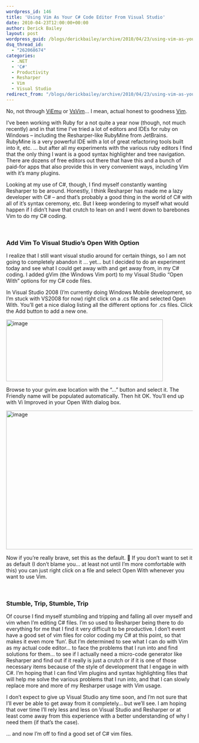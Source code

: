 ```yaml
---
wordpress_id: 146
title: 'Using Vim As Your C# Code Editor From Visual Studio'
date: 2010-04-23T12:00:00+00:00
author: Derick Bailey
layout: post
wordpress_guid: /blogs/derickbailey/archive/2010/04/23/using-vim-as-your-c-code-editor-from-visual-studio.aspx
dsq_thread_id:
  - "262068674"
categories:
  - .NET
  - 'C#'
  - Productivity
  - Resharper
  - Vim
  - Visual Studio
redirect_from: "/blogs/derickbailey/archive/2010/04/23/using-vim-as-your-c-code-editor-from-visual-studio.aspx/"
---
```

No, not through [ViEmu](http://www.viemu.com/) or [VsVim](http://github.com/jaredpar/VsVim)… I mean, actual honest to goodness [Vim](http://vim.org). 

I’ve been working with Ruby for a not quite a year now (though, not much recently) and in that time I’ve tried a lot of editors and IDEs for ruby on Windows – including the Resharper-like RubyMine from JetBrains. RubyMine is a very powerful IDE with a lot of great refactoring tools built into it, etc. … but after all my experiments with the various ruby editors I find that the only thing I want is a good syntax highlighter and tree navigation. There are dozens of free editors out there that have this and a bunch of paid-for apps that also provide this in very convenient ways, including Vim with it’s many plugins.

Looking at my use of C#, though, I find myself constantly wanting Resharper to be around. Honestly, I think Resharper has made me a lazy developer with C# – and that’s probably a good thing in the world of C# with all of it’s syntax ceremony, etc. But I keep wondering to myself what would happen if I didn’t have that crutch to lean on and I went down to barebones Vim to do my C# coding. 

&#160;

### Add Vim To Visual Studio’s Open With Option

I realize that I still want visual studio around for certain things, so I am not going to completely abandon it … yet… but I decided to do an experiment today and see what I could get away with and get away from, in my C# coding. I added gVim (the Windows Vim port) to my Visual Studio “Open With” options for my C# code files. 

In Visual Studio 2008 (I’m currently doing Windows Mobile development, so I’m stuck with VS2008 for now) right click on a .cs file and selected Open With. You’ll get a nice dialog listing all the different options for .cs files. Click the Add button to add a new one.

 <img style="border-right-width: 0px;border-top-width: 0px;border-bottom-width: 0px;border-left-width: 0px" border="0" alt="image" src="http://lostechies.com/content/derickbailey/uploads/2011/03/image_5096F009.png" width="423" height="167" />

Browse to your gvim.exe location with the “…” button and select it. The Friendly name will be populated automatically. Then hit OK. You’ll end up with Vi Improved in your Open With dialog box. 

 <img style="border-right-width: 0px;border-top-width: 0px;border-bottom-width: 0px;border-left-width: 0px" border="0" alt="image" src="http://lostechies.com/content/derickbailey/uploads/2011/03/image_76F8D354.png" width="575" height="375" /></p> 

Now if you’re really brave, set this as the default. 🙂 If you don’t want to set it as default (I don’t blame you… at least not until I’m more comfortable with this) you can just right click on a file and select Open With whenever you want to use Vim.

&#160;

### Stumble, Trip, Stumble, Trip

Of course I find myself stumbling and tripping and falling all over myself and vim when I’m editing C# files. I’m so used to Resharper being there to do everything for me that I find it very difficult to be productive. I don’t event have a good set of vim files for color coding my C# at this point, so that makes it even more ‘fun’. But I’m determined to see what I can do with Vim as my actual code editor… to face the problems that I run into and find solutions for them… to see if I actually need a micro-code generator like Resharper and find out if it really is just a crutch or if it is one of those necessary items because of the style of development that I engage in with C#. I’m hoping that I can find Vim plugins and syntax highlighting files that will help me solve the various problems that I run into, and that I can slowly replace more and more of my Resharper usage with Vim usage.

I don’t expect to give up Visual Studio any time soon, and I’m not sure that I’ll ever be able to get away from it completely… but we’ll see. I am hoping that over time I’ll rely less and less on Visual Studio and Resharper or at least come away from this experience with a better understanding of why I need them (if that’s the case). 

… and now I’m off to find a good set of C# vim files.